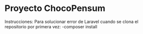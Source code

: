 # Proyecto ChocoPensum

Instrucciones:
  Para solucionar error de Laravel cuando se clona el repositorio por primera vez:
  -composer install  
